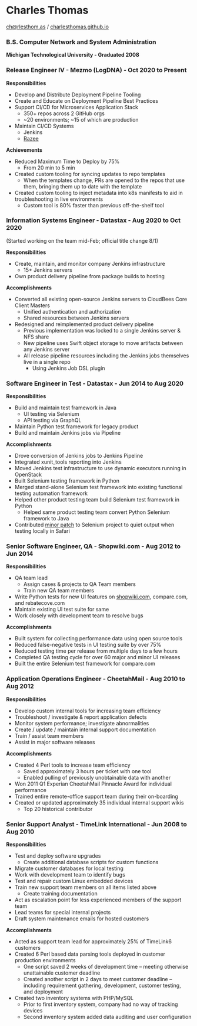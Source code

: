 # Charles Thomas
[ch@rlesthom.as](mailto:ch@rlesthom.as) / [charlesthomas.github.io](https://charlesthomas.github.io)

### B.S. Computer Network and System Administration
**Michigan Technological University - Graduated 2008**

### Release Engineer IV - Mezmo (LogDNA) - Oct 2020 to Present

**Responsibilities**

* Develop and Distribute Deployment Pipeline Tooling
* Create and Educate on Deployment Pipeline Best Practices
* Support CI/CD for Microservices Application Stack
  * 350+ repos across 2 GitHub orgs
  * ~20 environments; ~15 of which are production
* Maintain CI/CD Systems
  * Jenkins
  * [Razee](https://github.com/razee-io)

**Achievements**

* Reduced Maximum Time to Deploy by 75%
  * From 20 min to 5 min
* Created custom tooling for syncing updates to repo templates
  * When the templates change, PRs are opened to the repos that use them, bringing them up to date with the template
* Created custom tooling to inject metadata into k8s manifests to aid in troubleshooting in live environments
  * Custom tool is 80% faster than previous off-the-shelf tool

### Information Systems Engineer - Datastax - Aug 2020 to Oct 2020 
(Started working on the team mid-Feb; official title change 8/1)

**Responsibilities**

* Create, maintain, and monitor company Jenkins infrastructure
    * 15+ Jenkins servers
* Own product delivery pipeline from package builds to hosting

**Accomplishments**

* Converted all existing open-source Jenkins servers to CloudBees Core Client Masters
    * Unified authentication and authorization
    * Shared resources between Jenkins servers
* Redesigned and reimplemented product delivery pipeline
    * Previous implementation was locked to a single Jenkins server & NFS share
    * New pipeline uses Swift object storage to move artifacts between any Jenkins server
    * All release pipeline resources including the Jenkins jobs themselves live in a single repo
        * Using Jenkins Job DSL plugin

### Software Engineer in Test - Datastax - Jun 2014 to Aug 2020
**Responsibilities**

* Build and maintain test framework in Java
    * UI testing via Selenium
    * API testing via GraphQL
* Maintain Python test framework for legacy product
* Build and maintain Jenkins jobs via Pipeline

**Accomplishments**

* Drove conversion of Jenkins jobs to Jenkins Pipeline
* Integrated xunit_tools reporting into Jenkins
* Moved Jenkins test infrastructure to use dynamic executors running in OpenStack
* Built Selenium testing framework in Python
* Merged stand-alone Selenium test framework into existing functional testing automation framework
* Helped other product testing team build Selenium test framework in Python
	* Helped same product testing team convert Python Selenium framework to Java
* Contributed [minor patch](https://github.com/SeleniumHQ/selenium/pull/244) to Selenium project to quiet output when testing locally in Safari

### Senior Software Engineer, QA - Shopwiki.com - Aug 2012 to Jun 2014
**Responsibilities**

* QA team lead
	* Assign cases & projects to QA Team members
	* Train new QA team members
* Write Python tests for new UI features on [shopwiki.com](http://shopwiki.com), compare.com, and rebatecove.com
* Maintain existing UI test suite for same
* Work closely with development team to resolve bugs

**Accomplishments**

* Built system for collecting performance data using open source tools
* Reduced false-negative tests in UI testing suite by over 75%
* Reduced testing time per release from multiple days to a few hours
* Completed QA testing cycle for over 60 major and minor UI releases
* Built the entire Selenium test framework for compare.com

### Application Operations Engineer - CheetahMail - Aug 2010 to Aug 2012
**Responsibilities**

* Develop custom internal tools for increasing team efficiency
* Troubleshoot / investigate & report application defects
* Monitor system performance; investigate abnormalities
* Create / update / maintain internal support documentation
* Train / assist team members
* Assist in major software releases

**Accomplishments**

* Created 4 Perl tools to increase team efficiency
	* Saved approximately 3 hours per ticket with one tool
	* Enabled pulling of previously unobtainable data with another
* Won 2011 Q1 Experian CheetahMail Pinnacle Award for individual performance
* Trained entire remote-office support team during their on-boarding
* Created or updated approximately 35 individual internal support wikis
	* Top 20 historical contributor

### Senior Support Analyst - TimeLink International - Jun 2008 to Aug 2010
**Responsibilities**

* Test and deploy software upgrades
	* Create additional database scripts for custom functions
* Migrate customer databases for local testing
* Work with development team to identify bugs
* Test and repair custom Linux embedded devices
* Train new support team members on all items listed above
	* Create training documentation
* Act as escalation point for less experienced members of the support team
* Lead teams for special internal projects
* Draft system maintenance emails for hosted customers

**Accomplishments**

* Acted as support team lead for approximately 25% of TimeLink6 customers
* Created 6 Perl based data parsing tools deployed in customer production environments
	* One script saved 2 weeks of development time – meeting otherwise unattainable customer deadline
	* Created another script in 2 days to meet customer deadline – including requirement gathering, development, customer testing, and deployment
* Created two inventory systems with PHP/MySQL
	* Prior to first inventory system, company had no way of tracking devices
	* Second inventory system added data auditing and user configuration
